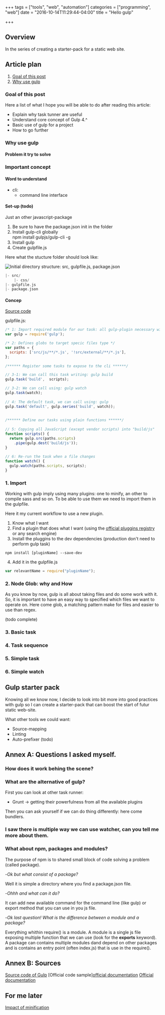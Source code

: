 +++
tags = ["tools", "web", "automation"]
categories = ["programming", "web"]
date = "2016-10-14T11:29:44-04:00"
title = "Hello gulp"

+++

## Overview

In the series of creating a starter-pack for a static web site.

## Article plan

1. [Goal of this post](#goal-of-this-post)  
2. [Why use gulp](#why-use-gulp )


### Goal of this post

Here a list of what I hope you will be able to do after reading this article:

* Explain why task tunner are useful
* Understand core concept of Gulp 4.^
* Basic use of gulp for a project
* How to go further

### Why use gulp 

#### Problem it try to solve


### Important concept

#### Word to understand

* cli: 
  * command line interface

#### Set-up (todo)

Just an other javascript-package

1. Be sure to have the package.json init in the folder
2. Install gulp-cli globally  
npm install gulpjs/gulp-cli -g
3. Install gulp
4. Create gulpfile.js

Here what the stucture folder should look like: 

![Initial directory structure: src, gulpfile.js, package.json](/img/blog/hello-gulp/initial_directory.PNG)

```c
|- src/
    |- css/
|- gulpfile.js
|- package.json

```

#### Concep

[Source code](https://github.com/PrincessMadMath/hwe_gulp-introduction/tree/1_Copying)

gulpfile.js:

```js
/* 1: Import required module for our task: all gulp-plugin necessary will be added here */
var gulp = require('gulp');

/* 2: Defines globs to target specic files type */
var paths = {
  scripts: ['src/js/**/*.js', '!src/external/**/*.js'],
};
 
/****** Register some tasks to expose to the cli ******/

// 3-1: We can call this task writing: gulp build
gulp.task('build',  scripts);

// 3-2: We can call using: gulp watch
gulp.task(watch);
 
// 4: The default task, we can call using: gulp
gulp.task('default', gulp.series('build', watch));
 
 
/****** Define our tasks using plain functions ******/
 
// 5: Copying all JavaScript (except vendor scripts) into "build/js"
function scripts() {
  return gulp.src(paths.scripts)
    .pipe(gulp.dest('build/js'));
}
 
// 6: Re-run the task when a file changes 
function watch() {
  gulp.watch(paths.scripts, scripts);
}
```

### 1. Import

Working with gulp imply using many plugins: one to minify, an other to compile sass and so on. To be able to use them we need to import them in the gulpfile.

Here it my current workflow to use a new plugin.  
1. Know what I want
2. Find a plugin that does what I want (using the [official pluggins registry](http://gulpjs.com/plugins/) or any search engine)
3. Install the pluggins to the dev dependencies (production don't need to perform gulp task)
```
npm install [pluginName] --save-dev
```
4. Add it in the gulpfile.js
```js
var relevantName = require("pluginName");
```


### 2. Node Glob: why and How

As you know by now, gulp is all about taking files and do some work with it. So, it is important to have an easy way to specified which files we want to operate on.
Here come glob, a matching pattern make for files and easier to use than regex.

(todo complete)

### 3. Basic task

### 4. Task sequence

### 5. Simple task

### 6. Simple watch


## Gulp starter pack

Knowing all we know now, I decide to look into bit more into good practices with gulp so I can create a starter-pack that can boost the start of futur static web-site.

What other tools we could want:  
* Source-mapping
* Linting
* Auto-prefixer
(todo)


## Annex A: Questions I asked myself.

### How does it work behing the scene? 

### What are the alternative of gulp?

First you can look at other task runner: 

* Grunt
-> getting their powerfulness from all the available plugins


Then you can ask yourself if we can do thing differently: here come bundlers.


### I saw there is multiple way we can use watcher, can you tell me more about them.

### What about npm, packages and modules?

The purpose of npm is to shared small block of code solving a problem (called package).

-_Ok but what consist of a package?_ 

Well it is simple a directory where you find a package.json file.

-_Ohhh and what can it do?_

It can add new available command for the command line (like gulp) or export method that you can use in you js file.  

-_Ok last question! What is the difference between a module and a package?_

Everything whithin require() is a module. A module is a single js file exposing multiple function that we can use (look for the **exports** keyword). A package can contains multiple modules dand depend on other packages and is contains an entry point (often index.js) that is use in the require().


## Annex B: Sources

[Source code of Gulp](https://github.com/gulpjs/gulp)
[Official code sample][official documentation](https://www.npmjs.com/package/gulp-4.0.build)
[Official documentation](https://github.com/gulpjs/gulp/blob/master/docs/README.md)


## For me later

[Impact of minification](http://www.yottaa.com/company/blog/application-optimization/how-does-reducing-javascript-requests-minifying-javascript/)